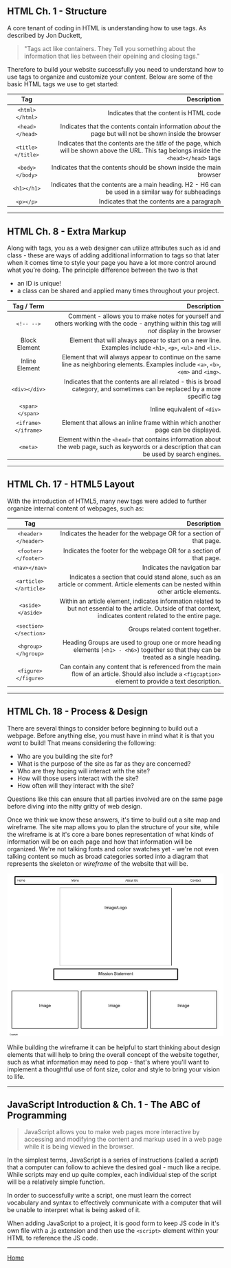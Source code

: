 ## HTML Ch. 1 - Structure

A core tenant of coding in HTML is understanding how to use tags.  As described by Jon Duckett, 
> "Tags act like containers.  They Tell you something about the information that lies between their opeining and closing tags."

Therefore to build your website successfully you need to understand how to use tags to organize and customize your content.  Below are some of the basic HTML tags we use to get started:

|Tag|Description|
|:-:|--:|
|`<html></html>`|Indicates that the content is HTML code|
|`<head></head>`|Indicates that the contents contain information *about* the page but will not be shown inside the browser|
|`<title></title>`|Indicates that the contents are the *title* of the page, which will be shown above the URL.  This tag belongs inside the `<head></head>` tags
|`<body></body>`|Indicates that the contents should be shown inside the main browser|
|`<h1></h1>`|Indicates that the contents are a main heading.  H2 - H6 can be used in a similar way for subheadings|
|`<p></p>`|Indicates that the contents are a paragraph|


---

## HTML Ch. 8 - Extra Markup

Along with tags, you as a web designer can utilize attributes such as id and class - these are ways of adding additional information to tags so that later when it comes time to style your page you have a lot more control around what you're doing.  The principle difference between the two is that

* an ID is unique!
* a class can be shared and applied many times throughout your project.

|Tag / Term|Description|
|:-:|--:|
|`<!-- -->`|Comment - allows you to make notes for yourself and others working with the code - anything within this tag will *not* display in the browser|
|Block Element|Element that will always appear to start on a new line.  Examples include `<h1>`, `<p>`, `<ul>` and `<li>`.|
|Inline Element|Element that will always appear to continue on the same line as neighboring elements.  Examples include `<a>`, `<b>`, `<em>` and `<img>`.|
|`<div></div>`|Indicates that the contents are all related - this is broad category, and sometimes can be replaced by a more specific tag|
|`<span></span>`|Inline equivalent of `<div>`|
|`<iframe></iframe>`|Element that allows an inline frame within which another page can be displayed.|
|`<meta>`|Element within the `<head>` that contains information about the web page, such as keywords or a description that can be used by search engines.|

---

## HTML Ch. 17 - HTML5 Layout

With the introduction of HTML5, many new tags were added to further organize internal content of webpages, such as: 

|Tag|Description|
|:-:|--:|
|`<header></header>`|Indicates the header for the webpage OR for a section of that page.|
|`<footer></footer>`|Indicates the footer for the webpage OR for a section of that page.|
|`<nav></nav>`|Indicates the navigation bar|
|`<article></article>`|Indicates a section that could stand alone, such as an article or comment.  Article elements can be nested within other article elements.|
|`<aside></aside>`|Within an article element, indicates information related to but not essential to the article.  Outside of that context, indicates content related to the entire page.|
|`<section></section>`|Groups related content together.|
|`<hgroup></hgroup>`|Heading Groups are used to group one or more heading elements (`<h1> - <h6>`) together so that they can be treated as a single heading.|
|`<figure></figure>`|Can contain any content that is referenced from the main flow of an article.  Should also include a `<figcaption>` element to provide a text description.|

---

## HTML Ch. 18 - Process & Design

There are several things to consider before beginning to build out a webpage.  Before anything else, you must have in mind what it is that you *want* to build!  That means considering the following:

* Who are you building the site for?
* What is the purpose of the site as far as they are concerned?
* Who are they hoping will interact with the site?
* How will those users interact with the site?
* How often will they interact with the site?

Questions like this can ensure that all parties involved are on the same page before diving into the nitty gritty of web design.

Once we think we know these answers, it's time to build out a site map and wireframe.  The site map allows you to plan the structure of your site, while the wireframe is at it's core a bare bones representation of what kinds of information will be on each page and how that information will be organized.  We're not talking fonts and color swatches yet - we're not even talking content so much as broad categories sorted into a diagram that represents the skeleton or *wireframe* of the website that will be.

![An example of a wireframe](../img/Wireframe.jpg  "Example")

While building the wireframe it can be helpful to start thinking about design elements that will help to bring the overall concept of the website together, such as what information may need to pop - that's where you'll want to implement a thoughtful use of font size, color and style to bring your vision to life.

---

## JavaScript Introduction & Ch. 1 - The ABC of Programming

> JavaScript allows you to make web pages more interactive by accessing and modifying the content and markup used in a web page while it is being viewed in the browser.

In the simplest terms, JavaScript is a series of instructions (called a *script*) that a computer can follow to achieve the desired goal - much like a recipe.  While scripts may end up quite complex, each individual step of the script will be a relatively simple function.

In order to successfully write a script, one must learn the correct vocabulary and syntax to effectively communicate with a computer that will be unable to interpret what is being asked of it.

When adding JavaScript to a project, it is good form to keep JS code in it's own file with a .js extension and then use the `<script>` element within your HTML to reference the JS code.

---
[Home](https://jchinzi.github.io/reading-notes/)
